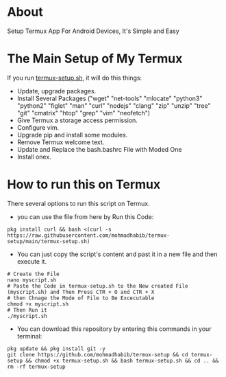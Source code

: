# About
Setup Termux App For Android Devices, It's Simple and Easy

# The Main Setup of My Termux
If you run [termux-setup.sh](https://github.com/mohmadhabib/TermuxSetup/termux-setup.sh), it will do this things:
* Update, upgrade packages.
* Install Several Packages ("wget" "net-tools" "mlocate" "python3" "python2" "figlet" "man" "curl" "nodejs" "clang" "zip" "unzip" "tree" "git" "cmatrix" "htop" "grep" "vim" "neofetch")
* Give Termux a storage access permission.
* Configure vim.
* Upgrade pip and install some modules.
* Remove Termux welcome text.
* Update and Replace the bash.bashrc File with Moded One
* Install onex.

# How to run this on Termux
There several options to run this script on Termux.
* you can use the file from here by Run this Code:
```
pkg install curl && bash <(curl -s https://raw.githubusercontent.com/mohmadhabib/termux-setup/main/termux-setup.sh)
```
* You can just copy the script's content and past it in a new file and then execute it.
```
# Create the File
nano myscript.sh
# Paste the Code in termux-setup.sh to the New created File (myscript.sh) and Then Press CTR + O and CTR + X
# then Chnage the Mode of File to Be Excecutable
chmod +x myscript.sh
# Then Run it
./myscript.sh
```

* You can download this repository by entering this commands in your terminal:
```
pkg update && pkg install git -y
git clone https://github.com/mohmadhabib/termux-setup && cd termux-setup && chmod +x termux-setup.sh && bash termux-setup.sh && cd .. && rm -rf termux-setup
```
